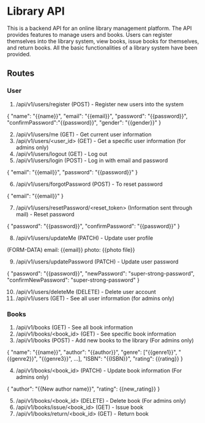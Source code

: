 # Library API

This is a backend API for an online library management platform. The API
provides features to manage users and books. Users can register themselves into
the library system, view books, issue books for themselves, and return books.
All the basic functionalities of a library system have been provided.

## Routes


### User

1. /api/v1/users/register (POST) - Register new users into the system

{ "name": "{{name}}", "email": "{{email}}", "password": "{{password}}",
"confirmPassword":"{{password}}", "gender": "{{gender}}" }

2. /api/v1/users/me (GET) - Get current user information
3. /api/v1/users/<user_id> (GET) - Get a specific user information (for admins
   only)
4. /api/v1/users/logout (GET) - Log out
5. /api/v1/users/login (POST) - Log in with email and password

{ "email": "{{email}}", "password": "{{password}}" }

6. /api/v1/users/forgotPassword (POST) - To reset password

{ "email": "{{email}}" }

7. /api/v1/users/resetPassword/<reset_token> (Information sent through mail) -
   Reset password

{ "password": "{{password}}", "confirmPassword": "{{password}}" }

8. /api/v1/users/updateMe (PATCH) - Update user profile

(FORM-DATA) email: {{email}} photo: {{photo file}}

9. /api/v1/users/updatePassword (PATCH) - Update user password

{ "password": "{{password}}", "newPassword": "super-strong-password",
"confirmNewPassword": "super-strong-password" }

10. /api/v1/users/deleteMe (DELETE) - Delete user account
11. /api/v1/users (GET) - See all user information (for admins only)

### Books

1. /api/v1/books (GET) - See all book information
2. /api/v1/books/<book_id> (GET) - See specific book information
3. /api/v1/books (POST) - Add new books to the library (For admins only)

{ "name": "{{name}}", "author": "{{author}}", "genre": ["{{genre1}}",
"{{genre2}}", "{{genre3}}", ...], "ISBN": "{{ISBN}}", "rating": {{rating}} }

4. /api/v1/books/<book_id> (PATCH) - Update book information (For admins only)

{ "author": "{{New author name}}", "rating": {{new_rating}} }

5. /api/v1/books/<book_id> (DELETE) - Delete book (For admins only)
6. /api/v1/books/issue/<book_id> (GET) - Issue book
7. /api/v1/books/return/<book_id> (GET) - Return book
